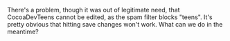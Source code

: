 There's a problem, though it was out of legitimate need, that CocoaDevTeens cannot be edited, as the spam filter blocks "teens". It's pretty obvious that hitting save changes won't work. What can we do in the meantime?
